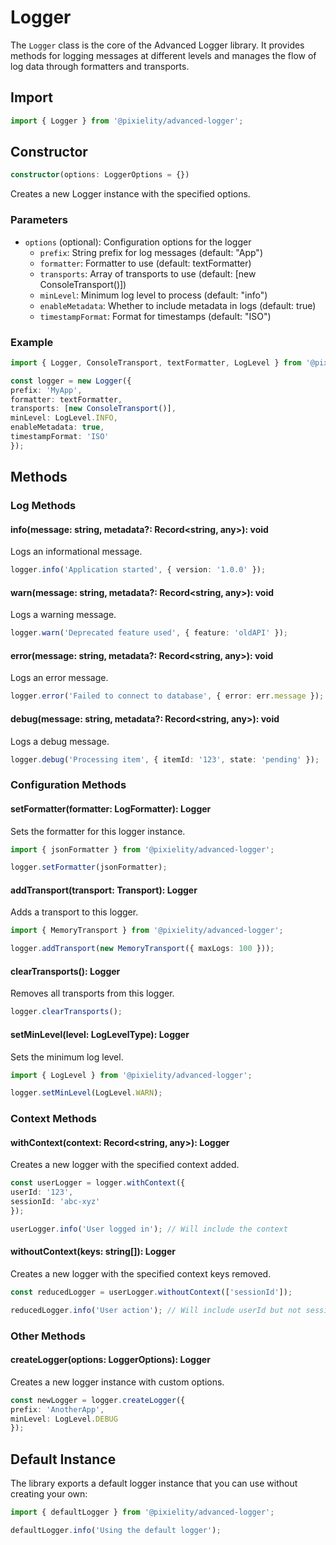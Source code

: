 # Logger

The `Logger` class is the core of the Advanced Logger library. It provides methods for logging messages at different levels and manages the flow of log data through formatters and transports.

## Import

```typescript
import { Logger } from '@pixielity/advanced-logger';
```

## Constructor

```typescript
constructor(options: LoggerOptions = {})
```

Creates a new Logger instance with the specified options.

### Parameters

- `options` (optional): Configuration options for the logger
  - `prefix`: String prefix for log messages (default: "App")
  - `formatter`: Formatter to use (default: textFormatter)
  - `transports`: Array of transports to use (default: [new ConsoleTransport()])
  - `minLevel`: Minimum log level to process (default: "info")
  - `enableMetadata`: Whether to include metadata in logs (default: true)
  - `timestampFormat`: Format for timestamps (default: "ISO")

### Example

```typescript
import { Logger, ConsoleTransport, textFormatter, LogLevel } from '@pixielity/advanced-logger';

const logger = new Logger({
prefix: 'MyApp',
formatter: textFormatter,
transports: [new ConsoleTransport()],
minLevel: LogLevel.INFO,
enableMetadata: true,
timestampFormat: 'ISO'
});
```

## Methods

### Log Methods

#### info(message: string, metadata?: Record<string, any>): void

Logs an informational message.

```typescript
logger.info('Application started', { version: '1.0.0' });
```

#### warn(message: string, metadata?: Record<string, any>): void

Logs a warning message.

```typescript
logger.warn('Deprecated feature used', { feature: 'oldAPI' });
```

#### error(message: string, metadata?: Record<string, any>): void

Logs an error message.

```typescript
logger.error('Failed to connect to database', { error: err.message });
```

#### debug(message: string, metadata?: Record<string, any>): void

Logs a debug message.

```typescript
logger.debug('Processing item', { itemId: '123', state: 'pending' });
```

### Configuration Methods

#### setFormatter(formatter: LogFormatter): Logger

Sets the formatter for this logger instance.

```typescript
import { jsonFormatter } from '@pixielity/advanced-logger';

logger.setFormatter(jsonFormatter);
```

#### addTransport(transport: Transport): Logger

Adds a transport to this logger.

```typescript
import { MemoryTransport } from '@pixielity/advanced-logger';

logger.addTransport(new MemoryTransport({ maxLogs: 100 }));
```

#### clearTransports(): Logger

Removes all transports from this logger.

```typescript
logger.clearTransports();
```

#### setMinLevel(level: LogLevelType): Logger

Sets the minimum log level.

```typescript
import { LogLevel } from '@pixielity/advanced-logger';

logger.setMinLevel(LogLevel.WARN);
```

### Context Methods

#### withContext(context: Record<string, any>): Logger

Creates a new logger with the specified context added.

```typescript
const userLogger = logger.withContext({
userId: '123',
sessionId: 'abc-xyz'
});

userLogger.info('User logged in'); // Will include the context
```

#### withoutContext(keys: string[]): Logger

Creates a new logger with the specified context keys removed.

```typescript
const reducedLogger = userLogger.withoutContext(['sessionId']);

reducedLogger.info('User action'); // Will include userId but not sessionId
```

### Other Methods

#### createLogger(options: LoggerOptions): Logger

Creates a new logger instance with custom options.

```typescript
const newLogger = logger.createLogger({
prefix: 'AnotherApp',
minLevel: LogLevel.DEBUG
});
```

## Default Instance

The library exports a default logger instance that you can use without creating your own:

```typescript
import { defaultLogger } from '@pixielity/advanced-logger';

defaultLogger.info('Using the default logger');

